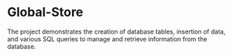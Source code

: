 # Global-Store
The project demonstrates the creation of database tables, insertion of data, and various SQL queries to manage and retrieve information from the database.

